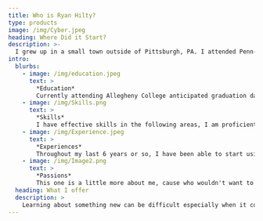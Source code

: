 ```yaml
---
title: Who is Ryan Hilty?
type: products
image: /img/Cyber.jpeg
heading: Where Did it Start?
description: >-
  I grew up in a small town outside of Pittsburgh, PA. I attended Penn-Trafford Highschool where I graduated in 2018 with a high academic and athletic ambition. Son of a loving father and mother, with one younger sister, and cannot forget about the fifth family member, Murphy. Before I figured out what all life was about, I liked to be outside playing sports or fishing on the side of the pond. I spent much of my time dedicated to school, family, and friends. Without them I wouldn't be anywhere!
intro:
  blurbs:
    - image: /img/education.jpeg
      text: >
        *Education* 
        Currently attending Allegheny College anticipated graduation date May 2022. Major in Computer Science / Minor in Econ. Current 3.4 GPA. With invovlment in Varsity Men's Soccer, Delta Tau Delta Fraternity, ACM, and Allegheny Ski Club.
    - image: /img/Skills.png
      text: >
        *Skills*
        I have effective skills in the following areas, I am proficient in coding in several languages including RData, Python, Java, and HTML. I also have experience with other programming languages like C and C++. I am a great collaborator and team contributor. I am able to work well within challenging environments. I am composed within my discipline but am not afraid to share what is right. I am a hardworking indiviudal willing to put in the work and sacrafices for the success of a common goal.
    - image: /img/Experience.jpeg
      text: >
        *Experiences*
        Throughout my last 6 years or so, I have been able to start using valuable experience not only within the classroom but application opportunities as well. I have worked with computer languages since I highschool. I have a strong interest in understanding langauges as well as developing the software to do so. Working within a discipline for a short period of time has shown me what it takes to be successful. I look forward to bringing my learning and application experiences to your work place.
    - image: /img/Image2.png
      text: >
        *Passions* 
        This one is a little more about me, cause who wouldn't want to know! I am avid skiier and love the outdoors. My passion for family is what drives me to continue moving forward. I see how my parents have worked for everything we have and deserve it all and more. I strive to wield these attributes to my advantage and use them to help me stay ahead. I like interacting others and learning new things about people, places, or just life in general. 
  heading: What I offer
  description: >
    Learning about something new can be difficult especially when it comes to learning about each other. Hopefully this will give you a good insight as to not only who I am but what I am capable of! Enjoy
---
```



